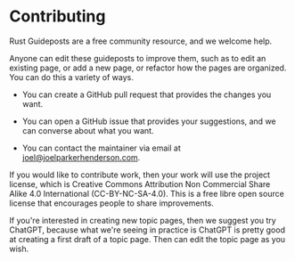 # Contributing

Rust Guideposts are a free community resource, and we welcome help.

Anyone can edit these guideposts to improve them, such as to edit an existing page, or add a new page, or refactor how the pages are organized. You can do this a variety of ways.

* You can create a GitHub pull request that provides the changes you want.

* You can open a GitHub issue that provides your suggestions, and we can converse about what you want.

* You can contact the maintainer via email at joel@joelparkerhenderson.com.

If you would like to contribute work, then your work will use the project license, which is Creative Commons Attribution Non Commercial Share Alike 4.0 International (CC-BY-NC-SA-4.0). This is a free libre open source license that encourages people to share improvements.

If you're interested in creating new topic pages, then we suggest you try ChatGPT, because what we're seeing in practice is ChatGPT is pretty good at creating a first draft of a topic page. Then can edit the topic page as you wish.
